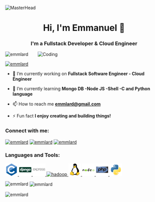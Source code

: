![MasterHead](https://cdn-images-1.medium.com/fit/t/1600/480/0*ot1JEtAsUX8JzrH3)
<h1 align="center">Hi, I'm Emmanuel 👋</h1>
<h3 align="center">I'm a Fullstack Developer & Cloud Engineer</h3>
<img align="right" alt="Coding" width="400" src="https://miro.medium.com/max/1360/1*IRGHmiGsa16stedQvIaZfw.gif">

<p align="left"> <img src="https://komarev.com/ghpvc/?username=emmlard&label=Profile%20views&color=0e75b6&style=flat" alt="emmlard" /> </p>

<p align="left"> <a href="https://twitter.com/emmlard" target="blank"><img src="https://img.shields.io/twitter/follow/emmlard?logo=twitter&style=for-the-badge" alt="emmlard" /></a> </p>

- 🔭 I’m currently working on **Fullstack Software Engineer - Cloud Engineer**

- 🌱 I’m currently learning **Mongo DB -Node JS -Shell -C and Python language**

- 📫 How to reach me **emmlard@gmail.com**

- ⚡ Fun fact **I enjoy creating and building things!**

<h3 align="left">Connect with me:</h3>
<p align="left">
<a href="https://twitter.com/emmlard" target="blank"><img align="center" src="https://raw.githubusercontent.com/rahuldkjain/github-profile-readme-generator/master/src/images/icons/Social/twitter.svg" alt="emmlard" height="30" width="40" /></a>
<a href="https://linkedin.com/in/emmlard" target="blank"><img align="center" src="https://raw.githubusercontent.com/rahuldkjain/github-profile-readme-generator/master/src/images/icons/Social/linked-in-alt.svg" alt="emmlard" height="30" width="40" /></a>
<a href="https://stackoverflow.com/users/emmlard" target="blank"><img align="center" src="https://raw.githubusercontent.com/rahuldkjain/github-profile-readme-generator/master/src/images/icons/Social/stack-overflow.svg" alt="emmlard" height="30" width="40" /></a>
</p>

<h3 align="left">Languages and Tools:</h3>
<p align="left"> <a href="https://www.cprogramming.com/" target="_blank" rel="noreferrer"> <img src="https://raw.githubusercontent.com/devicons/devicon/master/icons/c/c-original.svg" alt="c" width="40" height="40"/> </a> <a href="https://www.djangoproject.com/" target="_blank" rel="noreferrer"> <img src="https://raw.githubusercontent.com/devicons/devicon/master/icons/django/django-original.svg" alt="django" width="40" height="40"/> </a> <a href="https://expressjs.com" target="_blank" rel="noreferrer"> <img src="https://raw.githubusercontent.com/devicons/devicon/master/icons/express/express-original-wordmark.svg" alt="express" width="40" height="40"/> </a> <a href="https://hadoop.apache.org/" target="_blank" rel="noreferrer"> <img src="https://www.vectorlogo.zone/logos/apache_hadoop/apache_hadoop-icon.svg" alt="hadoop" width="40" height="40"/> </a> <a href="https://www.linux.org/" target="_blank" rel="noreferrer"> <img src="https://raw.githubusercontent.com/devicons/devicon/master/icons/linux/linux-original.svg" alt="linux" width="40" height="40"/> </a> <a href="https://nodejs.org" target="_blank" rel="noreferrer"> <img src="https://raw.githubusercontent.com/devicons/devicon/master/icons/nodejs/nodejs-original-wordmark.svg" alt="nodejs" width="40" height="40"/> </a> <a href="https://www.php.net" target="_blank" rel="noreferrer"> <img src="https://raw.githubusercontent.com/devicons/devicon/master/icons/php/php-original.svg" alt="php" width="40" height="40"/> </a> <a href="https://www.python.org" target="_blank" rel="noreferrer"> <img src="https://raw.githubusercontent.com/devicons/devicon/master/icons/python/python-original.svg" alt="python" width="40" height="40"/> </a> </p>

<p><img align="left" src="https://github-readme-stats.vercel.app/api/top-langs?username=emmlard&show_icons=true&locale=en&layout=compact" alt="emmlard" /></p>

<p>&nbsp;<img align="center" src="https://github-readme-stats.vercel.app/api?username=emmlard&show_icons=true&locale=en" alt="emmlard" /></p>

<p><img align="center" src="https://github-readme-streak-stats.herokuapp.com/?user=emmlard&" alt="emmlard" /></p>
